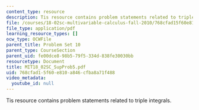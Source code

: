 ```yaml
---
content_type: resource
description: Tis resource contains problem statements related to triple integrals.
file: /courses/18-02sc-multivariable-calculus-fall-2010/768cfad15f60e810a846cfba8a71f488_MIT18_02SC_SupProb5.pdf
file_type: application/pdf
learning_resource_types: []
ocw_type: OCWFile
parent_title: Problem Set 10
parent_type: CourseSection
parent_uid: fe00dce8-98b5-79f5-334d-838fe30030bb
resourcetype: Document
title: MIT18_02SC_SupProb5.pdf
uid: 768cfad1-5f60-e810-a846-cfba8a71f488
video_metadata:
  youtube_id: null
---
```

Tis resource contains problem statements related to triple integrals.

